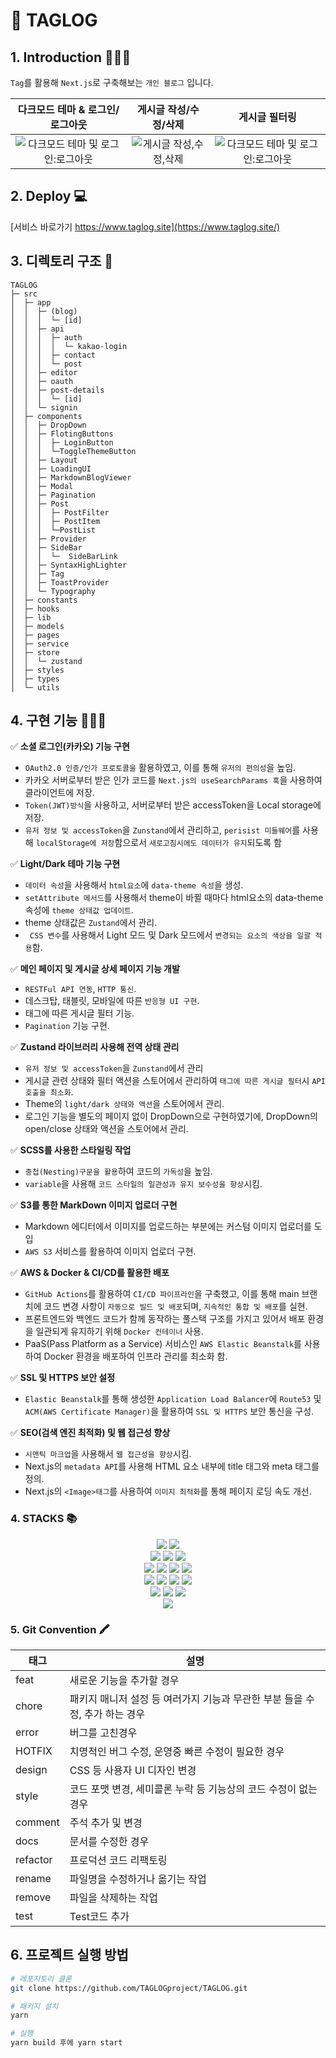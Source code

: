 # 🔖 TAGLOG

## 1. Introduction 👩🏻‍🦰

`Tag`를 활용해 `Next.js`로 구축해보는 `개인 블로그` 입니다.

|                                                           다크모드 테마 & 로그인/로그아웃                                                           |                                                         게시글 작성/수정/삭제                                                         |                                                                    게시글 필터링                                                                    |
| :-------------------------------------------------------------------------------------------------------------------------------------------------: | :-----------------------------------------------------------------------------------------------------------------------------------: | :-------------------------------------------------------------------------------------------------------------------------------------------------: |
| ![다크모드 테마 및 로그인:로그아웃](https://github.com/TAGLOGproject/TAGLOG/assets/115159126/d236518e-f334-43d9-9d65-0320d9469942) | ![게시글 작성,수정,삭제](https://github.com/TAGLOGproject/TAGLOG/assets/115159126/7977868b-68cc-4cf1-8f45-0b68c90c1e04) | ![다크모드 테마 및 로그인:로그아웃](https://github.com/TAGLOGproject/TAGLOG/assets/115159126/d236518e-f334-43d9-9d65-0320d9469942) |

## 2. Deploy 💻

[서비스 바로가기 https://www.taglog.site](https://www.taglog.site/)

## 3. 디렉토리 구조 📂

```
TAGLOG
├─ src
│  ├─ app
│  │  ├─ (blog)
│  │  │  └─ [id]
│  │  ├─ api
│  │  │  ├─ auth
│  │  │  │  └─ kakao-login
│  │  │  ├─ contact
│  │  │  └─ post
│  │  ├─ editor
│  │  ├─ oauth
│  │  ├─ post-details
│  │  │  └─ [id]
│  │  └─ signin
│  ├─ components
│  │  ├─ DropDown
│  │  ├─ FlotingButtons
│  │  │  ├─ LoginButton
│  │  │  └─ToggleThemeButton
│  │  ├─ Layout
│  │  ├─ LoadingUI
│  │  ├─ MarkdownBlogViewer
│  │  ├─ Modal
│  │  ├─ Pagination
│  │  ├─ Post
│  │  │  ├─ PostFilter
│  │  │  ├─ PostItem
│  │  │  └─PostList
│  │  ├─ Provider
│  │  ├─ SideBar
│  │  │  └─  SideBarLink
│  │  ├─ SyntaxHighLighter
│  │  ├─ Tag
│  │  ├─ ToastProvider
│  │  └─ Typography
│  ├─ constants
│  ├─ hooks
│  ├─ lib
│  ├─ models
│  ├─ pages
│  ├─ service
│  ├─ store
│  │  └─ zustand
│  ├─ styles
│  ├─ types
│  └─ utils

```

## 4. 구현 기능 👩🏻‍💻

✅ **소셜 로그인(카카오) 기능 구현**

- `OAuth2.0 인증/인가 프로토콜을` 활용하였고, 이를 통해 `유저의 편의성`을 높임.
- 카카오 서버로부터 받은 인가 코드를 `Next.js의 useSearchParams 훅`을 사용하여 클라이언트에 저장.
- `Token(JWT)방식`을 사용하고, 서버로부터 받은 accessToken을 Local storage에 저장.
- `유저 정보 및 accessToken`을 `Zunstand`에서 관리하고, `perisist 미들웨어`를 사용해 `localStorage에 저장`함으로서 `새로고침시에도 데이터가 유지`되도록 함

✅ **Light/Dark 테마 기능 구현**

- `데이터 속성`을 사용해서 `html요소`에 `data-theme 속성`을 생성.
- `setAttribute 메서드`를 사용해서 theme이 바뀔 때마다 html요소의 data-theme 속성에 `theme 상태값 업데이트`.
- theme 상태값은 `Zustand`에서 관리.
- ` CSS 변수`를 사용해서 Light 모드 및 Dark 모드에서 `변경되는 요소의 색상을 일괄 적용`함.

✅ **메인 페이지 및 게시글 상세 페이지 기능 개발**

- `RESTFul API 연동`, `HTTP 통신`.
- 데스크탑, 태블릿, 모바일에 따른 `반응형 UI 구현`.
- 태그에 따른 게시글 필터 기능.
- `Pagination` 기능 구현.

✅ **Zustand 라이브러리 사용해 전역 상태 관리**

- `유저 정보 및 accessToken`을 `Zunstand`에서 관리
- 게시글 관련 상태와 필터 액션을 스토어에서 관리하여 `태그에 따른 게시글 필터`시 `API 호출을 최소화`.
- Theme의 `light/dark 상태와 액션`을 스토어에서 관리.
- 로그인 기능을 별도의 페이지 없이 DropDown으로 구현하였기에, DropDown의 open/close 상태와 액션을 스토어에서 관리.

✅ **SCSS를 사용한 스타일링 작업**

- `중첩(Nesting)구문을 활용`하여 코드의 `가독성`을 높임.
- `variable`을 사용해 `코드 스타일의 일관성과 유지 보수성을 향상`시킴.

✅ **S3를 통한 MarkDown 이미지 업로더 구현**

- Markdown 에디터에서 이미지를 업로드하는 부분에는 커스텀 이미지 업로더를 도입
- `AWS S3` 서비스를 활용하여 이미지 업로더 구현.

✅ **AWS & Docker & CI/CD를 활용한 배포**

- `GitHub Actions`를 활용하여 `CI/CD 파이프라인`을 구축했고, 이를 통해 main 브랜치에 코드 변경 사항이 `자동으로 빌드 및 배포`되며, `지속적인 통합 및 배포`를 실현.
- 프론트엔드와 백엔드 코드가 함께 동작하는 풀스택 구조를 가지고 있어서 배포 환경을 일관되게 유지하기 위해 `Docker 컨테이너` 사용.
- PaaS(Pass Platform as a Service) 서비스인 `AWS Elastic Beanstalk`를 사용하여 Docker 환경을 배포하여 인프라 관리를 최소화 함.

✅ **SSL 및 HTTPS 보안 설정**

- `Elastic Beanstalk`를 통해 생성한 `Application Load Balancer`에 `Route53` 및 `ACM(AWS Certificate Manager)`을 활용하여 `SSL 및 HTTPS` 보안 통신을 구성.

✅ **SEO(검색 엔진 최적화) 및 웹 접근성 향상**

- `시맨틱 마크업`을 사용해서 `웹 접근성을 향상`시킴.
- Next.js의 `metadata API`를 사용해 HTML <head>요소 내부에 title 태그와 meta 태그를 정의.
- Next.js의 `<Image>태그`를 사용하여 `이미지 최적화`를 통해 페이지 로딩 속도 개선.

### 4. STACKS 📚

<div align=center> 
 <img src="https://img.shields.io/badge/JAVASCRIPT-F7DF1E?style=for-the-badge&logo=JAVASCRIPT&logoColor=black">
<img src="https://img.shields.io/badge/react-61DAFB?style=for-the-badge&logo=react&logoColor=black"> 
 </br>

  <img src="https://img.shields.io/badge/NEXT.JS-000000?style=for-the-badge&logo=NEXT.JS&logoColor=black">
  <img src="https://img.shields.io/badge/TYPESCRIPT-3178C6?style=for-the-badge&logo=TYPESCRIPT&logoColor=black">
    <img src="https://img.shields.io/badge/ZUSTAND-007054?style=for-the-badge&logo=ZUSTAND&logoColor=black">
  </br>

  <img src="https://img.shields.io/badge/AXIOS-5A29E4?style=for-the-badge&logo=AXIOS&logoColor=black">
  <img src="https://img.shields.io/badge/SCSS-CC6699?style=for-the-badge&logo=SCSS&logoColor=black">
  <img src="https://img.shields.io/badge/MONGODB-47A248?style=for-the-badge&logo=MONGODB&logoColor=black">
    <img src="https://img.shields.io/badge/GITHUB ACTIONS-2088FF?style=for-the-badge&logo=GITHUB ACTIONS&logoColor=black">
  </br>

<img src="https://img.shields.io/badge/DOCKER-2496ED?style=for-the-badge&logo=DOCKER&logoColor=black">
<img src="https://img.shields.io/badge/AMAZON EC2-FF9900?style=for-the-badge&logo=AMAZON EC2&logoColor=black">
<img src="https://img.shields.io/badge/AMAZON ELASTIC BEANSTALK-CC6699?style=for-the-badge&logo=AMAZON ELASTIC BEANSTALK&logoColor=black">
<img src="https://img.shields.io/badge/AMAZON S3-1572B6?style=for-the-badge&logo=AMAZON S3&logoColor=black"> </br>

<img src="https://img.shields.io/badge/AMAZON ROUTE 53-8C4FFF?style=for-the-badge&logo=AMAZON ROUTE 53&logoColor=black">
<img src="https://img.shields.io/badge/AMAZON IAM-569A31?style=for-the-badge&logo=AMAZON IAM&logoColor=black">
<img src="https://img.shields.io/badge/REACT MARKDOWN-61DAFB?style=for-the-badge&logo=REACT MARKDOWN&logoColor=black"></br>
<img src="https://img.shields.io/badge/REACT MARKDOWN EDITOR LITE-632CA6?style=for-the-badge&logo=REACT MARKDOWN EDITOR LITE&logoColor=black">

</div>

### 5. Git Convention 🖍️

| 태그     | 설명                                                                        |
| -------- | --------------------------------------------------------------------------- |
| feat     | 새로운 기능을 추가할 경우                                                   |
| chore    | 패키지 매니저 설정 등 여러가지 기능과 무관한 부분 들을 수정, 추가 하는 경우 |
| error    | 버그를 고친경우                                                             |
| HOTFIX   | 치명적인 버그 수정, 운영중 빠른 수정이 필요한 경우                          |
| design   | CSS 등 사용자 UI 디자인 변경                                                |
| style    | 코드 포맷 변경, 세미콜론 누락 등 기능상의 코드 수정이 없는 경우             |
| comment  | 주석 추가 및 변경                                                           |
| docs     | 문서를 수정한 경우                                                          |
| refactor | 프로덕션 코드 리팩토링                                                      |
| rename   | 파일명을 수정하거나 옮기는 작업                                             |
| remove   | 파일을 삭제하는 작업                                                        |
| test     | Test코드 추가                                                               |

## 6. 프로젝트 실행 방법

```bash
# 레포지토리 클론
git clone https://github.com/TAGLOGproject/TAGLOG.git

# 패키지 설치
yarn

# 실행
yarn build 후에 yarn start
```
